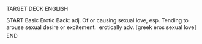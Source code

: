 TARGET DECK
ENGLISH

START
Basic
Erotic
Back: adj. Of or causing sexual love, esp. Tending to arouse sexual desire or excitement.  erotically adv. [greek eros sexual love]
END
